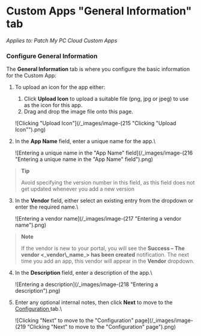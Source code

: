 # Custom Apps "General Information" tab

_Applies to: Patch My PC Cloud Custom Apps_

### Configure General Information

The **General Information** tab is where you configure the basic information for the Custom App:

1.  To upload an icon for the app either:

    1. Click **Upload Icon** to upload a suitable file (png, jpg or jpeg) to use as the icon for this app.
    2. Drag and drop the image file onto this page.

    ![Clicking "Upload Icon"](/_images/image-(215 "Clicking \"Upload Icon\"").png)
2.  In the **App Name** field, enter a unique name for the app.\\

    ![Entering a unique name in the "App Name" field](/_images/image-(216 "Entering a unique name in the \"App Name\" field").png)

> **Tip**
>
> Avoid specifying the version number in this field, as this field does not get updated whenever you add a new version

3.  In the **Vendor** field, either select an existing entry from the dropdown or enter the required name.\\

    ![Entering a vendor name](/_images/image-(217 "Entering a vendor name").png)

> **Note**
>
> If the vendor is new to your portal, you will see the **Success – The vendor <**\_**vendor\\\_name**\_**> has been created** notification. The next time you add an app, this vendor will appear in the **Vendor** dropdown.

4.  In the **Description** field, enter a description of the app.\\

    ![Entering a description](/_images/image-(218 "Entering a description").png)
5.  Enter any optional internal notes, then click **Next** to move to the [Configuration ](custom-apps-configuration-tab.md)tab.\\

    ![Clicking "Next" to move to the "Configuration" page](/_images/image-(219 "Clicking \"Next\" to move to the \"Configuration\" page").png)